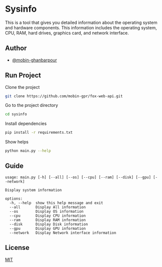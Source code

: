 
# Sysinfo

This is a tool that gives you detailed information about the operating system and hardware components. This information includes the operating system, CPU, RAM, hard drives, graphics card, and network interface.

## Author

- [@mobin-ghanbarpour](https://github.com/mobin-gpr/)


## Run Project
Clone the project

```bash
git clone https://github.com/mobin-gpr/fox-web-api.git
```

Go to the project directory

```bash
cd sysinfo
```

Install dependencies

```bash
pip install -r requirements.txt
```

Show helps

```bash
python main.py --help
```

## Guide


```text
usage: main.py [-h] [--all] [--os] [--cpu] [--ram] [--disk] [--gpu] [--network]

Display system information

options:
  -h, --help  show this help message and exit
  --all       Display All information
  --os        Display OS information
  --cpu       Display CPU information
  --ram       Display RAM information
  --disk      Display Disk information
  --gpu       Display GPU information
  --network   Display Network interface information
```

## License

[MIT](https://choosealicense.com/licenses/mit/)
